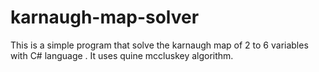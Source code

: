 # karnaugh-map-solver
This is a simple program that solve the karnaugh map of 2 to 6 variables with C# language . It uses quine mccluskey algorithm. 
